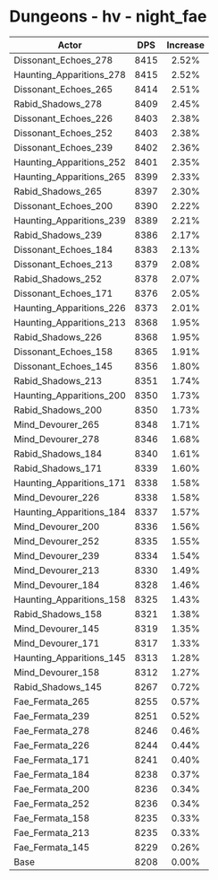 # Dungeons - hv - night_fae
| Actor | DPS | Increase |
|---|:---:|:---:|
|Dissonant_Echoes_278|8415|2.52%|
|Haunting_Apparitions_278|8415|2.52%|
|Dissonant_Echoes_265|8414|2.51%|
|Rabid_Shadows_278|8409|2.45%|
|Dissonant_Echoes_226|8403|2.38%|
|Dissonant_Echoes_252|8403|2.38%|
|Dissonant_Echoes_239|8402|2.36%|
|Haunting_Apparitions_252|8401|2.35%|
|Haunting_Apparitions_265|8399|2.33%|
|Rabid_Shadows_265|8397|2.30%|
|Dissonant_Echoes_200|8390|2.22%|
|Haunting_Apparitions_239|8389|2.21%|
|Rabid_Shadows_239|8386|2.17%|
|Dissonant_Echoes_184|8383|2.13%|
|Dissonant_Echoes_213|8379|2.08%|
|Rabid_Shadows_252|8378|2.07%|
|Dissonant_Echoes_171|8376|2.05%|
|Haunting_Apparitions_226|8373|2.01%|
|Haunting_Apparitions_213|8368|1.95%|
|Rabid_Shadows_226|8368|1.95%|
|Dissonant_Echoes_158|8365|1.91%|
|Dissonant_Echoes_145|8356|1.80%|
|Rabid_Shadows_213|8351|1.74%|
|Haunting_Apparitions_200|8350|1.73%|
|Rabid_Shadows_200|8350|1.73%|
|Mind_Devourer_265|8348|1.71%|
|Mind_Devourer_278|8346|1.68%|
|Rabid_Shadows_184|8340|1.61%|
|Rabid_Shadows_171|8339|1.60%|
|Haunting_Apparitions_171|8338|1.58%|
|Mind_Devourer_226|8338|1.58%|
|Haunting_Apparitions_184|8337|1.57%|
|Mind_Devourer_200|8336|1.56%|
|Mind_Devourer_252|8335|1.55%|
|Mind_Devourer_239|8334|1.54%|
|Mind_Devourer_213|8330|1.49%|
|Mind_Devourer_184|8328|1.46%|
|Haunting_Apparitions_158|8325|1.43%|
|Rabid_Shadows_158|8321|1.38%|
|Mind_Devourer_145|8319|1.35%|
|Mind_Devourer_171|8317|1.33%|
|Haunting_Apparitions_145|8313|1.28%|
|Mind_Devourer_158|8312|1.27%|
|Rabid_Shadows_145|8267|0.72%|
|Fae_Fermata_265|8255|0.57%|
|Fae_Fermata_239|8251|0.52%|
|Fae_Fermata_278|8246|0.46%|
|Fae_Fermata_226|8244|0.44%|
|Fae_Fermata_171|8241|0.40%|
|Fae_Fermata_184|8238|0.37%|
|Fae_Fermata_200|8236|0.34%|
|Fae_Fermata_252|8236|0.34%|
|Fae_Fermata_158|8235|0.33%|
|Fae_Fermata_213|8235|0.33%|
|Fae_Fermata_145|8229|0.26%|
|Base|8208|0.00%|
